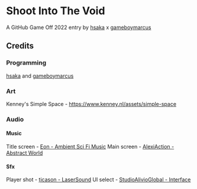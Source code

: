 # Shoot Into The Void

A GitHub Game Off 2022 entry by [hsaka](https://hsaka.itch.io/) x [gameboymarcus](https://gameboymarcus.itch.io/)

## Credits

### Programming

[hsaka](https://hsaka.itch.io/) and [gameboymarcus](https://gameboymarcus.itch.io/)

### Art

Kenney's Simple Space - https://www.kenney.nl/assets/simple-space

### Audio

#### Music

Title screen - [Eon - Ambient Sci Fi Music](https://www.youtube.com/watch?v=XVbvE0PJyss)
Main screen
	- [AlexiAction - Abstract World](https://pixabay.com/music/beats-abstract-world-127012/)


#### Sfx

Player shot - [tjcason - LaserSound](https://pixabay.com/sound-effects/lasersound-79881/)
UI select - [StudioAlivioGlobal - Interface](https://pixabay.com/sound-effects/interface-124464/)
